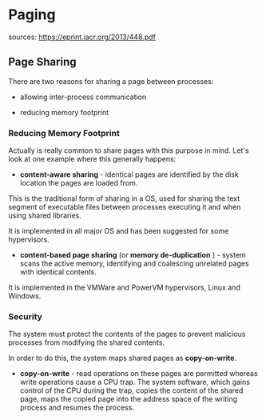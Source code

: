 # Paging

sources:
https://eprint.iacr.org/2013/448.pdf

## Page Sharing

There are two reasons for sharing a page between
processes:

* allowing inter-process communication

* reducing memory footprint

### Reducing Memory Footprint

Actually is really common to share pages with this
purpose in mind. Let's look at one example
where this generally happens:

* __content-aware sharing__ - identical pages
are identified by the disk location the pages
are loaded from.

This is the traditional form of sharing in a
OS, used for sharing the text segment of
executable files between processes executing
it and when using shared libraries.

It is implemented in all major OS and has
been suggested for some hypervisors.

* __content-based page sharing__ (or __memory
de-duplication__ ) - system scans the active
memory, identifying and coalescing unrelated
pages with identical contents. 

It is implemented in the VMWare and PowerVM
hypervisors, Linux and Windows.

### Security

The system must protect the contents of the
pages to prevent malicious processes from
modifying the shared contents.

In order to do this, the system maps shared
pages as __copy-on-write__.

* __copy-on-write__ - read operations on these
pages are permitted whereas write operations
cause a CPU trap. The system software, which
gains control of the CPU during the trap, copies
the content of the shared page, maps the copied
page into the address space of the writing process
and resumes the process.
